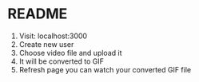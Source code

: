 # README

1. Visit: localhost:3000
2. Create new user
3. Choose video file and upload it
4. It will be converted to GIF
5. Refresh page you can watch your converted GIF file 
